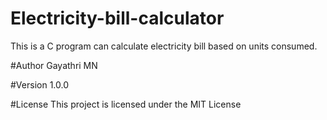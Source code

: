 # Electricity-bill-calculator
This is a C program can calculate electricity bill based on units consumed.

#Author
Gayathri MN

#Version
1.0.0

#License
This project is licensed under the MIT License
